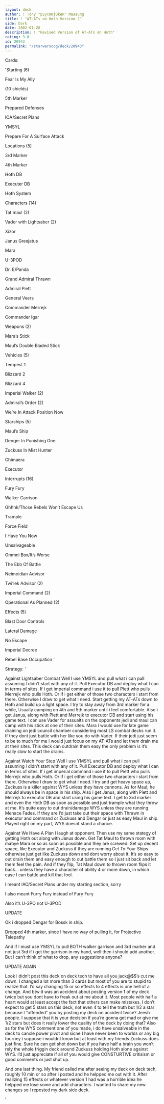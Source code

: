 ```yaml
---
layout: deck
author: ! Tony "pSycHOjOkeR" Massung
title: ! "AT-ATs on Hoth Version 2"
side: Dark
date: 2002-01-28
description: ! "Revised Version of AT-ATs on Hoth"
rating: 3.0
id: 20943
permalink: "/starwarsccg/deck/20943"
---
```

Cards: 

'Starting (6)

Fear Is My Ally

(10 shields)

5th Marker

Prepared Defenses

IOA/Secret Plans

YMSYL

Prepare For A Surface Attack


Locations (5)

3rd Marker

4th Marker

Hoth DB

Executer DB

Hoth System


Characters (14)

Tat maul (2)

Vader with Lightsaber (2)

Xizor

Janus Greejatus

Mara

U-3POD

Dr. E/Panda

Grand Admiral Thrawn

Admiral Piett

General Veers

Commander Merrejk

Commander Igar


Weapons (2)

Mara’s Stick

Maul’s Double Bladed Stick


Vehicles (5)

Tempest 1

Blizzard 2

Blizzard 4

Imperial Walker (2)


Admiral’s Order (2) 

We’re In Attack Position Now


Starships (5)

Maul’s Ship

Denger In Punishing One

Zuckuss In Mist Hunter

Chimaera

Executor


Interrupts (16)

Fury Fury

Walker Garrison

Ghhhk/Those Rebels Won’t Escape Us

Trample

Force Field

I Have You Now

Unsalvageable

Ommni Box/It’s Worse

The Ebb Of Battle

Neimoidian Advisor

Twi’lek Advisor (2)

Imperial Command (2)

Operational As Planned (2)


Effects (5)

Blast Door Controls

Lateral Damage

No Escape

Imperial Decree

Rebel Base Occupation '

Strategy: '

Against Lightsaber Combat  Well I use YMSYL and pull what i can pull assuming I didn’t start with any of it.  Pull Executor DB and deploy what I can in terms of sites.  If i get imperial command i use it to pull Piett who pulls Merrejk who pulls Hoth.  Or if i get either of those two characters i start from there.  Otherwise I draw to get what I need.  Start getting my AT-ATs down to Hoth and build up a light space.  I try to stay away from 3rd marker for a while, Usually camping on 4th and 5th marker until i feel comfortable.  Also i get Janus, along with Piett and Merrejk to executor DB and start using his game text.  I can use Vader for assualts on the opponents jedi and maul can camp with his stick at one of their sites.  Mara I would use for late game draining on jedi council chamber considering most LS combat decks run it.  If they dont just battle with her like you do with Vader.  If their jedi just seem to be to much for me I would just focus on my AT-ATs and let them drain me at their sites.  This deck can outdrain them easy the only problem is it’s really slow to start the drains.


Against Watch Your Step  Well I use YMSYL and pull what i can pull assuming I didn’t start with any of it.  Pull Executor DB and deploy what I can in terms of sites.  If i get imperial command i use it to pull Piett who pulls Merrejk who pulls Hoth.  Or if i get either of those two characters i start from there.  Otherwise I draw to get what I need.  I try and get heavy space up, Zuckuss is a killer against WYS unless they have cannons.  As for Maul, he should always be in space in his ship.  Also i get Janus, along with Piett and Merrejk to executor DB and start using his game text.  I get to 3rd marker and even the Hoth DB as soon as possible and just trample what they throw at me.  It’s quite easy to out drain/damage WYS unless they are running Menace Fades.  If they are I’d just take out their space with Thrawn in executor and command or Zuckuss and Dengar or just as easy Maul in ship.  Played right on my part, WYS doesnt stand a chance.


Against We Have A Plan  I laugh at opponent.  Then use my same stategy of getting Hoth out along with Janus down.  Get Tat Maul to thrown room with mabye Mara or so as soon as possible and they are screwed.  Set up decent space, like Executor and Zuckuss if they are running Get To Your Ships otherwise just get like Zuckuss down and dont worry about it.  It’s so easy to out drain them and easy enough to out battle them so I just sit back and let them feel the pain.  And if they flip, Tat Maul down to thrown room flips it back... unless they have a character of ability 4 or more down, in which case I can battle and kill that fool.



I meant IAO/Secret Plans under my starting section, sorry

I also meant Furry Fury instead of Fury Fury 

Also it’s U-3PO not U-3POD


UPDATE

  Ok i dropped Dengar for Bossk in ship.

  Dropped 4th marker, since I have no way of pulling it, for Projective Telepathy 

  And if I must use YMSYL to pull BOTH walker garrison and 3rd marker and not just 3rd if i get the garrison in my hand, well then i should add another.  But I can’t think of what to drop, any suggestions anyone? 


UPDATE AGAIN

Look I didn’t post this deck on deck tech to have all you jack@$$’s cut me down.  I changed a lot more than 3 cards but most of you are to stupid to realize that.  I’d say changing 15 or so effects to 4 effects is one hell of a change.  And btw it was an accident about posting version 1 of my deck twice but you dont have to freak out at me about it.  Most people with half a heart would at least accept the fact that others can make mistakes.  I don’t expect to get 5 stars on this deck, not even 4 to tell the truth but 1/2 a star because I ”offended” you by posting my deck on accident twice?  Jeesh people.  I suppose that it is your decision if you’re gonna get mad or give me 1/2 stars but does it really lower the quality of the deck by doing that?  Also as for the WYS comment one of you made, i do have unsalveable in the deck to cancle power pivot and sicne I have never been to worlds or any big tourney i suppose i wouldnt know but at least with my friends Zuckuss does just fine.  Sure he can get shot down but if you have half a brain you won’t rely the whole friggin deck around Zuckuss holding Hoth alone against WYS.  I’d just appreciate if all of you would give CONSTURTIVE critisism or good comments or just shut up.  

  And one last thing.  My friend called me after seeing my deck on deck tech, roughly 10 min or so after i posted and he helpped me out with it.  After realizing 15 effects or whatever version 1 had was a horrible idea he helpped me lose some and add characters.  I wanted to share my new changes so I reposted my dark side deck. 


'
